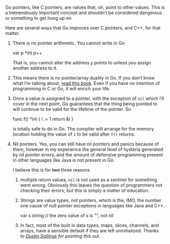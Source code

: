 
Go pointers, like C pointers, are values that, uh, point to other values. This is a tremendously important concept and shouldn’t be considered dangerous or something to get hung up on.

Here are several ways that Go improves over C pointers, and C++, for that matter.

1. There is no pointer arithmetic. You cannot write in Go
    
    var p *int
    p++
    
    That is, you cannot alter the address `p` points to unless you assign another address to it.
    
2. This means there is no pointer/array duality in Go. If you don’t know what I’m talking about, [read this book](http://www.amazon.com/C-Programming-Language-2nd-Edition/dp/0131103628). Even if you have no intention of programming in C or Go, it will enrich your life.
3. Once a value is assigned to a pointer, with the exception of `nil` which I’ll cover in the next point, Go guarantees that the thing being pointed to will continue to be valid for the lifetime of the pointer. So
    
    func f() *int { 
            i := 1
            return &i
    }
    
    is totally safe to do in Go. The compiler will arrange for the memory location holding the value of `i` to be valid after `f()` returns.
    
4. Nil pointers. Yes, you can still have nil pointers and panics because of them, however in my experience the general level of hysteria generated by nil pointer errors, and the amount of defensive programming present in other languages like Java is not present in Go.
    
    I believe this is for ~~two~~ three reasons
    
    1. multiple return values, `nil` is not used as a sentinel for something went wrong. Obviously this leaves the question of programmers not checking their errors, but this is simply a matter of education.
    2. Strings are value types, not pointers, which is the, IMO, the number one cause of null pointer exceptions in languages like Java and C++.
        
        var s string // the zero value of s is "", not nil
        
    3. In fact, most of the built in data types, maps, slices, channels, and arrays, have a sensible default if they are left uninitialized. _Thanks to [Dustin Sallings](https://twitter.com/dlsspy) for pointing this out_.